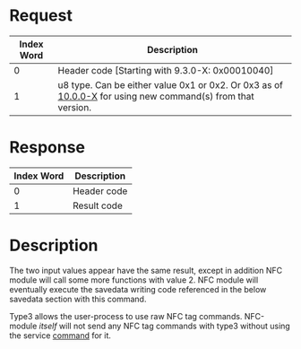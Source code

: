 # Request

| Index Word | Description                                                                                                                        |
|------------|------------------------------------------------------------------------------------------------------------------------------------|
| 0          | Header code \[Starting with 9.3.0-X: 0x00010040\]                                                                                  |
| 1          | u8 type. Can be either value 0x1 or 0x2. Or 0x3 as of [10.0.0-X](10.0.0-27 "wikilink") for using new command(s) from that version. |

# Response

| Index Word | Description |
|------------|-------------|
| 0          | Header code |
| 1          | Result code |

# Description

The two input values appear have the same result, except in addition NFC
module will call some more functions with value 2. NFC module will
eventually execute the savedata writing code referenced in the below
savedata section with this command.

Type3 allows the user-process to use raw NFC tag commands. NFC-module
*itself* will not send any NFC tag commands with type3 without using the
service [command](NFC:SendTagCommand "wikilink") for it.